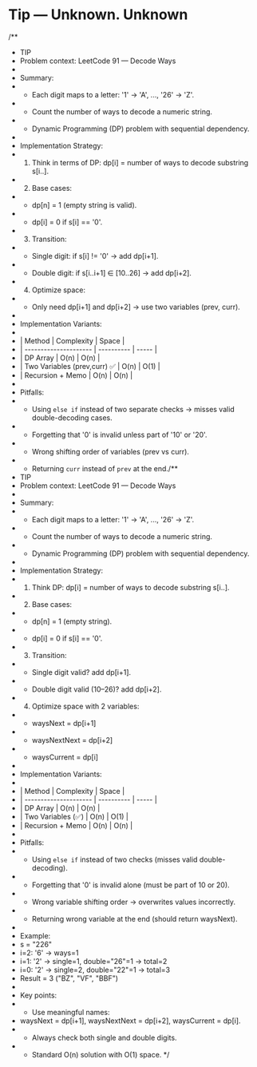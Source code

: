 # Tip — Unknown. Unknown
/**
 * TIP
 * Problem context: LeetCode 91 — Decode Ways
 *
 * Summary:
 * - Each digit maps to a letter: '1' → 'A', ..., '26' → 'Z'.
 * - Count the number of ways to decode a numeric string.
 * - Dynamic Programming (DP) problem with sequential dependency.
 *
 * Implementation Strategy:
 * 1. Think in terms of DP: dp[i] = number of ways to decode substring s[i..].
 * 2. Base cases:
 *    - dp[n] = 1 (empty string is valid).
 *    - dp[i] = 0 if s[i] == '0'.
 * 3. Transition:
 *    - Single digit: if s[i] != '0' → add dp[i+1].
 *    - Double digit: if s[i..i+1] ∈ [10..26] → add dp[i+2].
 * 4. Optimize space:
 *    - Only need dp[i+1] and dp[i+2] → use two variables (prev, curr).
 *
 * Implementation Variants:
 *
 * | Method                | Complexity | Space |
 * | --------------------- | ---------- | ----- |
 * | DP Array              | O(n)       | O(n)  |
 * | Two Variables (prev,curr) ✅ | O(n)       | O(1)  |
 * | Recursion + Memo      | O(n)       | O(n)  |
 *
 * Pitfalls:
 * - Using `else if` instead of two separate checks → misses valid double-decoding cases.
 * - Forgetting that '0' is invalid unless part of '10' or '20'.
 * - Wrong shifting order of variables (prev vs curr).
 * - Returning `curr` instead of `prev` at the end./**
 * TIP
 * Problem context: LeetCode 91 — Decode Ways
 *
 * Summary:
 * - Each digit maps to a letter: '1' → 'A', ..., '26' → 'Z'.
 * - Count the number of ways to decode a numeric string.
 * - Dynamic Programming (DP) problem with sequential dependency.
 *
 * Implementation Strategy:
 * 1. Think DP: dp[i] = number of ways to decode substring s[i..].
 * 2. Base cases:
 *    - dp[n] = 1 (empty string).
 *    - dp[i] = 0 if s[i] == '0'.
 * 3. Transition:
 *    - Single digit valid? add dp[i+1].
 *    - Double digit valid (10–26)? add dp[i+2].
 * 4. Optimize space with 2 variables:
 *    - waysNext = dp[i+1]
 *    - waysNextNext = dp[i+2]
 *    - waysCurrent = dp[i]
 *
 * Implementation Variants:
 *
 * | Method                | Complexity | Space |
 * | --------------------- | ---------- | ----- |
 * | DP Array              | O(n)       | O(n)  |
 * | Two Variables (✅)    | O(n)       | O(1)  |
 * | Recursion + Memo      | O(n)       | O(n)  |
 *
 * Pitfalls:
 * - Using `else if` instead of two checks (misses valid double-decoding).
 * - Forgetting that '0' is invalid alone (must be part of 10 or 20).
 * - Wrong variable shifting order → overwrites values incorrectly.
 * - Returning wrong variable at the end (should return waysNext).
 *
 * Example:
 * s = "226"
 * i=2: '6' → ways=1
 * i=1: '2' → single=1, double="26"=1 → total=2
 * i=0: '2' → single=2, double="22"=1 → total=3
 * Result = 3 ("BZ", "VF", "BBF")
 *
 * Key points:
 * - Use meaningful names: 
 *   waysNext = dp[i+1], waysNextNext = dp[i+2], waysCurrent = dp[i].
 * - Always check both single and double digits.
 * - Standard O(n) solution with O(1) space.
 */
